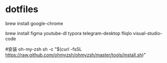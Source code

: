 # dotfiles

brew install google-chrome 

brew install figma youtube-dl typora telegram-desktop fliqlo visual-studio-code


#安装 oh-my-zsh
sh -c "$(curl -fsSL https://raw.github.com/ohmyzsh/ohmyzsh/master/tools/install.sh)"

